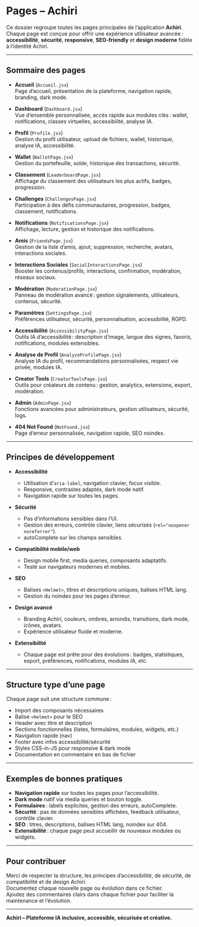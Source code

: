 # Pages – Achiri

Ce dossier regroupe toutes les pages principales de l’application **Achiri**.  
Chaque page est conçue pour offrir une expérience utilisateur avancée : **accessibilité**, **sécurité**, **responsive**, **SEO-friendly** et **design moderne** fidèle à l’identité Achiri.

---

## Sommaire des pages

- **Accueil** (`Accueil.jsx`)  
  Page d’accueil, présentation de la plateforme, navigation rapide, branding, dark mode.

- **Dashboard** (`Dashboard.jsx`)  
  Vue d’ensemble personnalisée, accès rapide aux modules clés : wallet, notifications, classes virtuelles, accessibilité, analyse IA.

- **Profil** (`Profile.jsx`)  
  Gestion du profil utilisateur, upload de fichiers, wallet, historique, analyse IA, accessibilité.

- **Wallet** (`WalletPage.jsx`)  
  Gestion du portefeuille, solde, historique des transactions, sécurité.

- **Classement** (`LeaderboardPage.jsx`)  
  Affichage du classement des utilisateurs les plus actifs, badges, progression.

- **Challenges** (`ChallengesPage.jsx`)  
  Participation à des défis communautaires, progression, badges, classement, notifications.

- **Notifications** (`NotificationsPage.jsx`)  
  Affichage, lecture, gestion et historique des notifications.

- **Amis** (`FriendsPage.jsx`)  
  Gestion de la liste d’amis, ajout, suppression, recherche, avatars, interactions sociales.

- **Interactions Sociales** (`SocialInteractionsPage.jsx`)  
  Booster les contenus/profils, interactions, confirmation, modération, réseaux sociaux.

- **Modération** (`ModerationPage.jsx`)  
  Panneau de modération avancé : gestion signalements, utilisateurs, contenus, sécurité.

- **Paramètres** (`SettingsPage.jsx`)  
  Préférences utilisateur, sécurité, personnalisation, accessibilité, RGPD.

- **Accessibilité** (`AccessibilityPage.jsx`)  
  Outils IA d’accessibilité : description d’image, langue des signes, favoris, notifications, modules extensibles.

- **Analyse de Profil** (`AnalyzeProfilePage.jsx`)  
  Analyse IA du profil, recommandations personnalisées, respect vie privée, modules IA.

- **Creator Tools** (`CreatorToolsPage.jsx`)  
  Outils pour créateurs de contenu : gestion, analytics, extensions, export, modération.

- **Admin** (`AdminPage.jsx`)  
  Fonctions avancées pour administrateurs, gestion utilisateurs, sécurité, logs.

- **404 Not Found** (`NotFound.jsx`)  
  Page d’erreur personnalisée, navigation rapide, SEO noindex.

---

## Principes de développement

- **Accessibilité**  
  - Utilisation d’`aria-label`, navigation clavier, focus visible.
  - Responsive, contrastes adaptés, dark mode natif.
  - Navigation rapide sur toutes les pages.

- **Sécurité**  
  - Pas d’informations sensibles dans l’UI.
  - Gestion des erreurs, contrôle clavier, liens sécurisés (`rel="noopener noreferrer"`).
  - autoComplete sur les champs sensibles.

- **Compatibilité mobile/web**  
  - Design mobile first, media queries, composants adaptatifs.
  - Testé sur navigateurs modernes et mobiles.

- **SEO**  
  - Balises `<Helmet>`, titres et descriptions uniques, balises HTML lang.
  - Gestion du noindex pour les pages d’erreur.

- **Design avancé**  
  - Branding Achiri, couleurs, ombres, arrondis, transitions, dark mode, icônes, avatars.
  - Expérience utilisateur fluide et moderne.

- **Extensibilité**  
  - Chaque page est prête pour des évolutions : badges, statistiques, export, préférences, notifications, modules IA, etc.

---

## Structure type d’une page

Chaque page suit une structure commune :

- Import des composants nécessaires
- Balise `<Helmet>` pour le SEO
- Header avec titre et description
- Sections fonctionnelles (listes, formulaires, modules, widgets, etc.)
- Navigation rapide (nav)
- Footer avec infos accessibilité/sécurité
- Styles CSS-in-JS pour responsive & dark mode
- Documentation en commentaire en bas de fichier

---

## Exemples de bonnes pratiques

- **Navigation rapide** sur toutes les pages pour l’accessibilité.
- **Dark mode** natif via media queries et bouton toggle.
- **Formulaires** : labels explicites, gestion des erreurs, autoComplete.
- **Sécurité** : pas de données sensibles affichées, feedback utilisateur, contrôle clavier.
- **SEO** : titres, descriptions, balises HTML lang, noindex sur 404.
- **Extensibilité** : chaque page peut accueillir de nouveaux modules ou widgets.

---

## Pour contribuer

Merci de respecter la structure, les principes d’accessibilité, de sécurité, de compatibilité et de design Achiri.  
Documentez chaque nouvelle page ou évolution dans ce fichier.  
Ajoutez des commentaires clairs dans chaque fichier pour faciliter la maintenance et l’évolution.

---

**Achiri – Plateforme IA inclusive, accessible, sécurisée et créative.**
